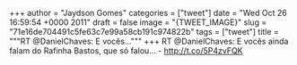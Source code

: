 
+++
author = "Jaydson Gomes"
categories = ["tweet"]
date = "Wed Oct 26 16:59:54 +0000 2011"
draft = false
image = "{TWEET_IMAGE}"
slug = "71e16de704491c5fe63c7e99a58cb191c974822b"
tags = ["tweet"]
title = """RT @DanielChaves: E vocês..."""
+++
RT @DanielChaves: E vocês ainda falam do Rafinha Bastos, que só falou... - http://t.co/5P4zvFQK
